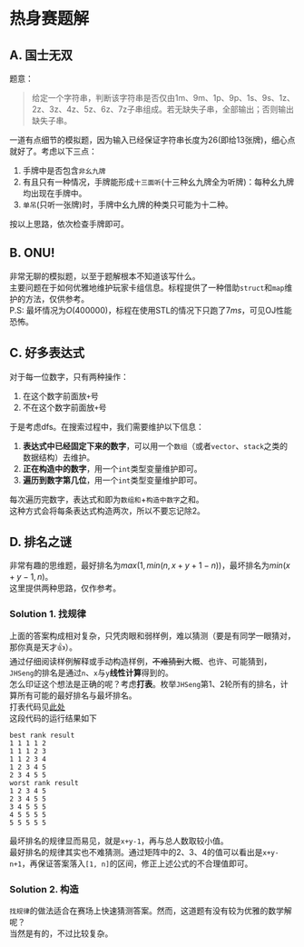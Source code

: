 # 热身赛题解

## A. 国士无双

题意：  
> 给定一个字符串，判断该字符串是否仅由1m、9m、1p、9p、1s、9s、1z、2z、3z、4z、5z、6z、7z子串组成。若无缺失子串，全部输出；否则输出缺失子串。

一道有点细节的模拟题，因为输入已经保证字符串长度为26(即给13张牌)，细心点就好了。考虑以下三点：  
1. 手牌中是否包含`非幺九牌`  
2. 有且只有一种情况，手牌能形成`十三面听`(十三种幺九牌全为听牌)：每种幺九牌均出现在手牌中。  
3. `单吊`(只听一张牌)时，手牌中幺九牌的种类只可能为十二种。

按以上思路，依次检查手牌即可。

## B. ONU!

非常无聊的模拟题，以至于题解根本不知道该写什么。  
主要问题在于如何优雅地维护玩家卡组信息。标程提供了一种借助`struct`和`map`维护的方法，仅供参考。  
P.S: 最坏情况为$O(400000)$，标程在使用STL的情况下只跑了$7ms$，可见OJ性能恐怖。

## C. 好多表达式

对于每一位数字，只有两种操作：
1. 在这个数字前面放`+`号
2. 不在这个数字前面放`+`号

于是考虑dfs。在搜索过程中，我们需要维护以下信息：
1. **表达式中已经固定下来的数字**，可以用一个`数组`（或者`vector`、`stack`之类的数据结构）去维护。
2. **正在构造中的数字**，用一个`int`类型变量维护即可。
3. **遍历到数字第几位**，用一个`int`类型变量维护即可。

每次遍历完数字，表达式和即为`数组和`+`构造中数字`之和。  
这种方式会将每条表达式构造两次，所以不要忘记除2。

## D. 排名之谜

非常有趣的思维题，最好排名为$max(1, min(n, x + y + 1 - n))$，最坏排名为$min(x + y - 1, n)$。  
这里提供两种思路，仅作参考。  

### Solution 1. 找规律

上面的答案构成相对复杂，只凭肉眼和弱样例，难以猜测（要是有同学一眼猜对，那你真是天才👍）。  
通过仔细阅读样例解释或手动构造样例，~~不难猜到~~大概、也许、可能猜到，`JHSeng`的排名是通过`n`、`x`与`y`**线性计算**得到的。  
怎么印证这个想法是正确的呢？考虑**打表**。枚举`JHSeng`第1、2轮所有的排名，计算所有可能的最好排名与最坏排名。  
打表代码见[此处](https://github.com/TzeHimSung/NewbieCupWarmup/blob/main/D/bruteforce.cpp)  
这段代码的运行结果如下
```shell
best rank result
1 1 1 1 2 
1 1 1 2 3 
1 1 2 3 4 
1 2 3 4 5 
2 3 4 5 5 
worst rank result
1 2 3 4 5 
2 3 4 5 5 
3 4 5 5 5 
4 5 5 5 5 
5 5 5 5 5
```
最坏排名的规律显而易见，就是`x+y-1`，再与总人数取较小值。  
最好排名的规律其实也不难猜测。通过矩阵中的2、3、4的值可以看出是`x+y-n+1`，再保证答案落入`[1, n]`的区间，修正上述公式的不合理值即可。

### Solution 2. 构造

`找规律`的做法适合在赛场上快速猜测答案。然而，这道题有没有较为优雅的数学解呢？  
当然是有的，不过比较复杂。